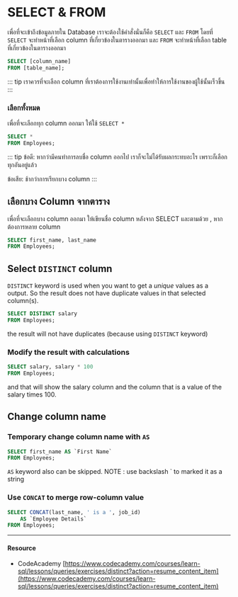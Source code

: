# SELECT & FROM
เพื่อที่จะเข้าถึงข้อมูลภายใน Database เราจะต้องใช้คำสั่งนั่นก็คือ `SELECT` และ `FROM`
โดยที่ `SELECT` จะทำหน้าที่เลือก column ที่เกี่ยวข้องในตารางออกมา
และ `FROM` จะทำหน้าที่เลือก table ที่เกี่ยวข้องในตารางออกมา

``` sql
SELECT [column_name]
FROM [table_name];
```

::: tip
เราควรที่จะเลือก column ที่เราต้องการใช้งานเท่านั้นเพื่อทำให้การใช้งานของผู้ใช้นั้นเร็วขึ้น
:::

### เลือกทั้งหมด
เพื่อที่จะเลือกทุก column ออกมา ให้ใช้ `SELECT *`

``` sql
SELECT *
FROM Employees;
```

::: tip
ข้อดี: หากว่ามีคนทำการลบชื่อ column ออกไป เราก็จะไม่ได้รับผลกระทบอะไร เพราะก็เลือกทุกอันอยู่แล้ว

ข้อเสีย: ช้ากว่าการเรียกบาง column
:::

## เลือกบาง Column จากตาราง
เพื่อที่จะเลือกบาง column ออกมา ให้เขียนชื่อ column หลังจาก SELECT และตามด้วย , หากต้องการหลาย column

``` sql
SELECT first_name, last_name
FROM Employees;
```

## Select `DISTINCT` column
`DISTINCT` keyword is used when you want to get a *unique* values as a output. So the result does not have duplicate values in that selected column(s).

``` sql
SELECT DISTINCT salary
FROM Employees;
```

the result will not have duplicates (because using `DISTINCT` keyword)

### Modify the result with calculations
``` sql
SELECT salary, salary * 100
FROM Employees;
```

and that will show the salary column and the column that is a value of the salary times 100.

## Change column name
### Temporary change column name with `AS`
``` sql
SELECT first_name AS `First Name`
FROM Employees;
```

`AS` keyword also can be skipped.
NOTE : use backslash \` to marked it as a string

### Use `CONCAT` to merge row-column value
``` sql
SELECT CONCAT(last_name, ' is a ', job_id)
    AS `Employee Details`
FROM Employees;
```

-----
#### Resource
- CodeAcademy [https://www.codecademy.com/courses/learn-sql/lessons/queries/exercises/distinct?action=resume_content_item](https://www.codecademy.com/courses/learn-sql/lessons/queries/exercises/distinct?action=resume_content_item)
